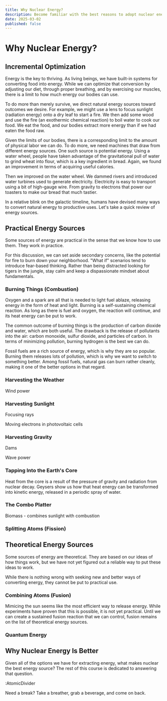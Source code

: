 ```yaml
---
title: Why Nuclear Energy?
description: Become familiar with the best reasons to adopt nuclear energy.
date: 2025-03-02
published: false
---
```


# Why Nuclear Energy?

## Incremental Optimization

Energy is the key to thriving. As living beings, we have built-in systems for converting food into energy. While we can optimize that conversion by adjusting our diet, through proper breathing, and by exercising our muscles, there is a limit to how much energy our bodies can use.

To do more than merely survive, we direct natural energy sources toward outcomes we desire. For example, we might use a lens to focus sunlight (radiation energy) onto a dry leaf to start a fire. We then add some wood and use the fire (an exothermic chemical reaction) to boil water to cook our food. We eat the food, and our bodies extract more energy than if we had eaten the food raw.

Given the limits of our bodies, there is a corresponding limit to the amount of physical labor we can do. To do more, we need machines that draw from different energy sources. One such source is potential energy. Using a water wheel, people have taken advantage of the gravitational pull of water to grind wheat into flour, which is a key ingredient in bread. Again, we found an improvement in terms of acquiring useful calories.

Then we improved on the water wheel. We dammed rivers and introduced water turbines used to generate electricity. Electricity is easy to transport using a bit of high-gauge wire. From gravity to electrons that power our toasters to make our bread that much tastier.

In a relative blink on the galactic timeline, humans have devised many ways to convert natural energy to productive uses. Let's take a quick review of energy sources.

## Practical Energy Sources

Some sources of energy are practical in the sense that we know how to use them. They work in practice.

For this discussion, we can set aside secondary concerns, like the potential for fire to burn down your neighborhood. "What if" scenarios tend to introduce fear-based thinking. Rather than being distracted looking for tigers in the jungle, stay calm and keep a dispassionate mindset about fundamentals.

### Burning Things (Combustion)

Oxygen and a spark are all that is needed to light fuel ablaze, releasing energy in the form of heat and light. Burning is a self-sustaining chemical reaction. As long as there is fuel and oxygen, the reaction will continue, and its heat energy can be put to work.

The common outcome of burning things is the production of carbon dioxide and water, which are both useful. The drawback is the release of pollutants into the air: carbon monoxide, sulfur dioxide, and particles of carbon. In terms of minimizing pollution, burning hydrogen is the best we can do.

Fossil fuels are a rich source of energy, which is why they are so popular. Burning them releases lots of pollution, which is why we want to switch to something better. Among fossil fuels, natural gas can burn rather cleanly, making it one of the better options in that regard.

### Harvesting the Weather

Wind power

### Harvesting Sunlight

Focusing rays

Moving electrons in photovoltaic cells

### Harvesting Gravity

Dams

Wave power

### Tapping Into the Earth's Core

Heat from the core is a result of the pressure of gravity and radiation from nuclear decay. Geysers show us how that heat energy can be transformed into kinetic energy, released in a periodic spray of water.

### The Combo Platter

Biomass - combines sunlight with combustion

### Splitting Atoms (Fission)

## Theoretical Energy Sources

Some sources of energy are theoretical. They are based on our ideas of how things work, but we have not yet figured out a reliable way to put these ideas to work.

While there is nothing wrong with seeking new and better ways of converting energy, they cannot be put to practical use.

### Combining Atoms (Fusion)

Mimicing the sun seems like the most efficient way to release energy. While experiments have proven that this is possible, it is not yet practical. Until we can create a sustained fusion reaction that we can control, fusion remains on the list of theoretical energy sources.

### Quantum Energy

## Why Nuclear Energy Is Better

Given all of the options we have for extracting energy, what makes nuclear the best energy source? The rest of this course is dedicated to answering that question.

:AtomicDivider

Need a break? Take a breather, grab a beverage, and come on back.
